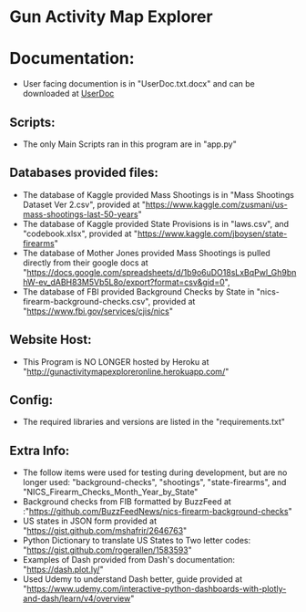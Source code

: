 # Gun Activity Map Explorer
# Documentation:
* User facing documention is in "UserDoc.txt.docx" and can be downloaded at [UserDoc](./UserDoc.txt.docx)
## Scripts:
* The only Main Scripts ran in this program are in "app.py"
## Databases provided files:
* The database of Kaggle provided Mass Shootings is in "Mass Shootings Dataset Ver 2.csv", provided at "https://www.kaggle.com/zusmani/us-mass-shootings-last-50-years"
* The database of Kaggle provided State Provisions is in "laws.csv", and "codebook.xlsx", provided at "https://www.kaggle.com/jboysen/state-firearms"
* The database of Mother Jones provided Mass Shootings is pulled directly from their google docs at "https://docs.google.com/spreadsheets/d/1b9o6uDO18sLxBqPwl_Gh9bnhW-ev_dABH83M5Vb5L8o/export?format=csv&gid=0",
* The database of FBI provided Background Checks by State in "nics-firearm-background-checks.csv", provided at "https://www.fbi.gov/services/cjis/nics"
## Website Host:
* This Program is NO LONGER hosted by Heroku at "http://gunactivitymapexploreronline.herokuapp.com/"
## Config:
* The required libraries and versions are listed in the "requirements.txt"
## Extra Info:
* The follow items were used for testing during development, but are no longer used: "background-checks", "shootings", "state-firearms", and "NICS_Firearm_Checks_Month_Year_by_State"
* Background checks from FIB formatted by BuzzFeed at :"https://github.com/BuzzFeedNews/nics-firearm-background-checks"
* US states in JSON form provided at "https://gist.github.com/mshafrir/2646763"
* Python Dictionary to translate US States to Two letter codes: "https://gist.github.com/rogerallen/1583593"
* Examples of Dash provided from Dash's documentation: "https://dash.plot.ly/"
* Used Udemy to understand Dash better, guide provided at "https://www.udemy.com/interactive-python-dashboards-with-plotly-and-dash/learn/v4/overview"
